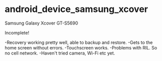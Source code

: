 android_device_samsung_xcover
=============================

Samsung Galaxy Xcover GT-S5690

Incomplete!

-Recovery working pretty well, able to backup and restore.
-Gets to the home screen without errors.
-Touchscreen works. 
-Problems with RIL. So no cell network.
-Haven't tried camera, Wi-Fi etc yet.
